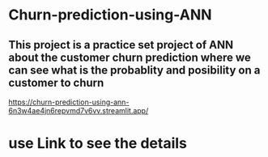 # Churn-prediction-using-ANN
## This project is a practice set project of ANN about the customer churn prediction where we can see what is the probablity and posibility on a customer to churn

https://churn-prediction-using-ann-6n3w4ae4jn6repvmd7v6vv.streamlit.app/

# use Link to see the details 
